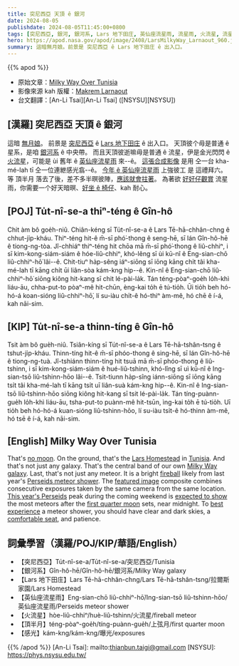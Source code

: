```yaml
---
title: 突尼西亞 天頂 ê 銀河
date: 2024-08-05
publishdate: 2024-08-05T11:45:00+0800
tags: [突尼西亞, 銀河, 銀河系, Lars 地下田庄, 英仙座流星雨, 流星雨, 火流星, 流星, 頂半月, 感光]
hero: https://apod.nasa.gov/apod/image/2408/LarsMilkyWay_Larnaout_960.jpg
summary: 這暗無月娘。前景是 突尼西亞 ê Lars 地下田庄 ê 出入口。
---
```


{{% apod %}}

- 原始文章：[Milky Way Over Tunisia](https://apod.nasa.gov/apod/ap240805.html)
- 影像來源 kah 版權：[Makrem Larnaout](https://www.astrobin.com/users/Makrem_Larnaout/)
- 台文翻譯：[An-Li Tsai][An-Li Tsai] ([NSYSU][NSYSU])

## [漢羅] 突尼西亞 天頂 ê 銀河
這暗 [無月娘][no moon]。
前景是 [突尼西亞][Tunisia] ê [Lars 地下田庄][Lars Homestead] ê 出入口。
天頂彼个毋是普通 ê 星系，是咱 [銀河系][Milky Way galaxy] ê 中央帶。
而且天頂彼逝嘛毋是普通 ê 流星，伊是金光閃閃 ê [火流星][fireball]，可能是 ùi 舊年 ê [英仙座流星雨][Perseids meteor shower] 來--ê。
[這張合成影像][featured image] 是用 仝一台 kha-mé-lah tī 仝一位連紲感光翕--ê。
[今年 ê 英仙座流星雨][This year's Perseids] 上強彼工 是 這禮拜六。
等 頂半月 落去了後，差不多半暝彼陣，[應該就會拄著][expected to show]。
為著欲 [好好仔觀賞][best experience] 流星雨，你需要一个好天暗暝、[好坐 ê 椅仔][comfortable seat]、kah 耐心。

## [POJ] Tu̍t-nî-se-a thiⁿ-téng ê Gîn-hô
Chit àm bô goe̍h-niû.
Chiân-kéng sī Tu̍t-nî-se-a ê Lars Tē-hā-chhân-chng ê chhut-ji̍p-kháu.
Thiⁿ-téng hit-ê m̄-sī phó͘-thong ê seng-hē, sī lán Gîn-hô-hē ê tiong-ng-tòa.
Jî-chhiáⁿ thiⁿ-téng hit chōa mā m̄-sī phó͘-thong ê liû-chhiⁿ, i sī kim-kong-siám-siám ê hóe-liû-chhiⁿ, khó-lêng sī ùi kū-nî ê Eng-sian-chō liû-chhiⁿ-hō͘ lâi--ê.
Chit-tiuⁿ ha̍p-sêng iáⁿ-siōng sī iōng kāng chi̍t tâi kha-mé-lah tī kāng chi̍t ūi liân-sòa kám-kng hip--ê.
Kin-nî ê Eng-sian-chō liû-chhiⁿ-hō͘ siōng kiông hit-kang sī chit lé-pài-la̍k.
Tán téng-pòaⁿ-goe̍h lo̍h-khì liáu-āu, chha-put-to pòaⁿ-mê hit-chūn, èng-kai to̍h ē tú-tio̍h.
Ūi tio̍h beh hó-hó-á koan-sióng liû-chhiⁿ-hō͘, lí su-iàu chi̍t-ê hó-thiⁿ àm-mê, hó chē ê í-á, kah nāi-sim.

## [KIP] Tu̍t-nî-se-a thinn-tíng ê Gîn-hô
Tsit àm bô gue̍h-niû.
Tsiân-kíng sī Tu̍t-nî-se-a ê Lars Tē-hā-tshân-tsng ê tshut-ji̍p-kháu.
Thinn-tíng hit-ê m̄-sī phóo-thong ê sing-hē, sī lán Gîn-hô-hē ê tiong-ng-tuà.
Jî-tshiánn thinn-tíng hit tsuā mā m̄-sī phóo-thong ê liû-tshinn, i sī kim-kong-siám-siám ê hué-liû-tshinn, khó-lîng sī uì kū-nî ê Ing-sian-tsō liû-tshinn-hōo lâi--ê.
Tsit-tiunn ha̍p-sîng iánn-siōng sī iōng kāng tsi̍t tâi kha-mé-lah tī kāng tsi̍t uī liân-suà kám-kng hip--ê.
Kin-nî ê Ing-sian-tsō liû-tshinn-hōo siōng kiông hit-kang sī tsit lé-pài-la̍k.
Tán tíng-puànn-gue̍h lo̍h-khì liáu-āu, tsha-put-to puànn-mê hit-tsūn, ìng-kai to̍h ē tú-tio̍h.
Uī tio̍h beh hó-hó-á kuan-sióng liû-tshinn-hōo, lí su-iàu tsi̍t-ê hó-thinn àm-mê, hó tsē ê í-á, kah nāi-sim.

## [English] Milky Way Over Tunisia
That's [no moon][no moon].
On the ground, that's the [Lars Homestead][Lars Homestead] in [Tunisia][Tunisia].
And that's not just any galaxy.
That's the central band of our own [Milky Way galaxy][Milky Way galaxy].
Last, that's not just any meteor.
It is a bright [fireball][fireball] likely from last year's [Perseids meteor shower][Perseids meteor shower].
The [featured image][featured image] composite combines consecutive exposures taken by the same camera from the same location.
[This year's Perseids][This year's Perseids] peak during the coming weekend is [expected to show][expected to show] the most meteors after the [first quarter moon][first quarter moon] sets, near midnight.
To [best experience][best experience] a meteor shower, you should have clear and dark skies, a [comfortable seat][comfortable seat], and patience.

## 詞彙學習（漢羅/POJ/KIP/華語/English）
- 【突尼西亞】Tu̍t-nî-se-a/Tu̍t-nî-se-a/突尼西亞/Tunisia
- 【銀河系】Gîn-hô-hē/Gîn-hô-hē/銀河系/Milky Way galaxy
- 【Lars 地下田庄】Lars Tē-hā-chhân-chng/Lars Tē-hā-tshân-tsng/拉爾斯家園/Lars Homestead
- 【英仙座流星雨】Eng-sian-chō liû-chhiⁿ-hō͘/Ing-sian-tsō liû-tshinn-hōo/英仙座流星雨/Perseids meteor shower
- 【火流星】hòe-liû-chhiⁿ/huè-liû-tshinn/火流星/fireball meteor
- 【頂半月】téng-pòaⁿ-goe̍h/tíng-puànn-gue̍h/上弦月/first quarter moon
- 【感光】kám-kng/kám-kng/曝光/exposures

{{% /apod %}}
[An-Li Tsai]: mailto:thianbun.taigi@gmail.com
[NSYSU]: https://phys.nsysu.edu.tw/

[copyright]: https://apod.nasa.gov/apod/fap/lib/about_apod.html#srapply
[License3]: https://creativecommons.org/licenses/by/3.0/
[License2]:https://creativecommons.org/licenses/by-nc-nd/2.0/

[no moon]:https://youtu.be/i7eqjiRRIqg
[Lars Homestead]:https://www.atlasobscura.com/places/lars-homestead
[Tunisia]:https://en.wikipedia.org/wiki/Tunisia
[Milky Way galaxy]:https://apod.nasa.gov/apod/ap230620.html
[fireball]:https://apod.nasa.gov/apod/ap081125.html
[Perseids meteor shower]:https://science.nasa.gov/solar-system/meteors-meteorites/perseids/
[featured image]:https://www.astrobin.com/jzupqh/
[This year's Perseids]:https://earthsky.org/astronomy-essentials/everything-you-need-to-know-perseid-meteor-shower/
[expected to show]:https://science.nasa.gov/solar-system/skywatching/whats-up-august-2024-skywatching-tips-from-nasa/
[first quarter moon]:https://science.nasa.gov/moon/lunar-phases-and-eclipses/
[best experience]:https://www.jpl.nasa.gov/news/how-to-see-the-best-meteor-showers-of-the-year-tools-tips-and-save-the-dates-2
[comfortable seat]:https://png.pngtree.com/png-vector/20240509/ourlarge/pngtree-relax-spa-wellness-dog-body-relax-lazy-png-image_12391632.png
